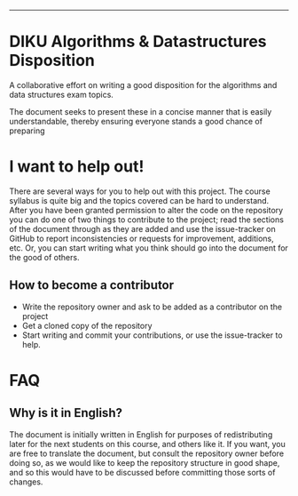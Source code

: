 ********************************************************************************
DIKU Algorithms & Datastructures Disposition
============

A collaborative effort on writing a good disposition for the algorithms and data
structures exam topics.

The
document seeks to present these in a concise manner that is easily
understandable, thereby ensuring everyone stands a good chance of preparing

# I want to help out!
There are several ways for you to help out with this project. The course
syllabus is quite big and the topics covered can be hard to understand. After
you have been granted permission to alter the code on the repository you can do
one of two things to contribute to the project; read the sections of the
document through as they are added and use the issue-tracker on GitHub to report
inconsistencies or requests for improvement, additions, etc. Or, you can start
writing what you think should go into the document for the good of others.

## How to become a contributor
* Write the repository owner and ask to be added as a contributor on the project
* Get a cloned copy of the repository
* Start writing and commit your contributions, or use the issue-tracker to help.

# FAQ

## Why is it in English?
The document is initially written in English for purposes of redistributing
later for the next students on this course, and others like it. If you want,
you are free to translate the document, but consult the repository owner before
doing so, as we would like to keep the repository structure in good shape, and
so this would have to be discussed before committing those sorts of changes.

